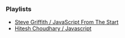 ### Playlists
* [Steve Griffith / JavaScript From The Start](https://www.youtube.com/playlist?list=PLyuRouwmQCjkYdv4VjuIbvcMZVWSdOm58)
* [Hitesh Choudhary / Javascript](https://www.youtube.com/playlist?list=PLRAV69dS1uWTSu9cVg8jjXW8jndOYYJPP)
